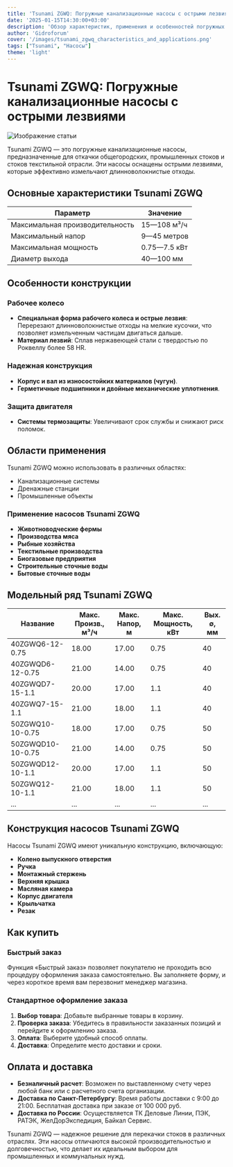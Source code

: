 ```yaml
---
title: 'Tsunami ZGWQ: Погружные канализационные насосы с острыми лезвиями'
date: '2025-01-15T14:30:00+03:00'
description: 'Обзор характеристик, применения и особенностей погружных канализационных насосов Tsunami ZGWQ для промышленных и коммунальных нужд.'
author: 'Gidroforum'
cover: '/images/tsunami_zgwq_characteristics_and_applications.png'
tags: ["Tsunami", "Насосы"]
theme: 'light'
---
```

# Tsunami ZGWQ: Погружные канализационные насосы с острыми лезвиями

![Изображение статьи](/images/tsunami_zgwq_characteristics_and_applications.94754605)

Tsunami ZGWQ — это погружные канализационные насосы, предназначенные для откачки общегородских, промышленных стоков и стоков текстильной отрасли. Эти насосы оснащены острыми лезвиями, которые эффективно измельчают длинноволокнистые отходы.

## Основные характеристики Tsunami ZGWQ

| Параметр                | Значение                          |
|-------------------------|-----------------------------------|
| Максимальная производительность  | 15—108 м³/ч                      |
| Максимальный напор     | 9—45 метров                       |
| Максимальная мощность   | 0.75—7.5 кВт                     |
| Диаметр выхода          | 40—100 мм                         |

## Особенности конструкции

### Рабочее колесо

- **Специальная форма рабочего колеса и острые лезвия**: Перерезают длинноволокнистые отходы на мелкие кусочки, что позволяет измельченным частицам двигаться дальше.
- **Материал лезвий**: Сплав нержавеющей стали с твердостью по Роквеллу более 58 HR.

### Надежная конструкция

- **Корпус и вал из износостойких материалов (чугун)**.
- **Герметичные подшипники и двойные механические уплотнения**.

### Защита двигателя

- **Системы термозащиты**: Увеличивают срок службы и снижают риск поломок.

## Области применения

Tsunami ZGWQ можно использовать в различных областях:

- Канализационные системы
- Дренажные станции
- Промышленные объекты

### Применение насосов Tsunami ZGWQ

- **Животноводческие фермы**
- **Производства мяса**
- **Рыбные хозяйства**
- **Текстильные производства**
- **Биогазовые предприятия**
- **Строительные сточные воды**
- **Бытовые сточные воды**

## Модельный ряд Tsunami ZGWQ

| Название          | Макс. Произв., м³/ч | Макс. Напор, м | Макс. Мощность, кВт | Вых. ∅, мм |
|-------------------|----------------------|---------------|---------------------|-------------|
| 40ZGWQ6-12-0.75   | 18.00                | 17.00         | 0.75                | 40          |
| 40ZGWQD6-12-0.75  | 21.00                | 14.00         | 0.75                | 40          |
| 40ZGWQD7-15-1.1   | 20.00                | 17.00         | 1.1                 | 40          |
| 40ZGWQ7-15-1.1    | 21.00                | 18.00         | 1.1                 | 40          |
| 50ZGWQ10-10-0.75  | 18.00                | 17.00         | 0.75                | 50          |
| 50ZGWQD10-10-0.75 | 21.00                | 14.00         | 0.75                | 50          |
| 50ZGWQD12-10-1.1  | 20.00                | 17.00         | 1.1                 | 50          |
| 50ZGWQ12-10-1.1   | 21.00                | 18.00         | 1.1                 | 50          |
| ...               | ...                  | ...           | ...                 | ...         |

## Конструкция насосов Tsunami ZGWQ

Насосы Tsunami ZGWQ имеют уникальную конструкцию, включающую:

- **Колено выпускного отверстия**
- **Ручка**
- **Монтажный стержень**
- **Верхняя крышка**
- **Масляная камера**
- **Корпус двигателя**
- **Крыльчатка**
- **Резак**

## Как купить

### Быстрый заказ

Функция «Быстрый заказ» позволяет покупателю не проходить всю процедуру оформления заказа самостоятельно. Вы заполняете форму, и через короткое время вам перезвонит менеджер магазина.

### Стандартное оформление заказа

1. **Выбор товара**: Добавьте выбранные товары в корзину.
2. **Проверка заказа**: Убедитесь в правильности заказанных позиций и перейдите к оформлению заказа.
3. **Оплата**: Выберите удобный способ оплаты.
4. **Доставка**: Определите место доставки и сроки.

## Оплата и доставка

- **Безналичный расчет**: Возможен по выставленному счету через любой банк или с раcчетного счета организации.
- **Доставка по Санкт-Петербургу**: Время работы доставки с 9:00 до 21:00. Бесплатная доставка при заказе от 100 000 руб.
- **Доставка по России**: Осуществляется ТК Деловые Линии, ПЭК, РАТЭК, ЖелДорЭкспедиция, Байкал Сервис.

Tsunami ZGWQ — надежное решение для перекачки стоков в различных отраслях. Эти насосы отличаются высокой производительностью и долговечностью, что делает их идеальным выбором для промышленных и коммунальных нужд.